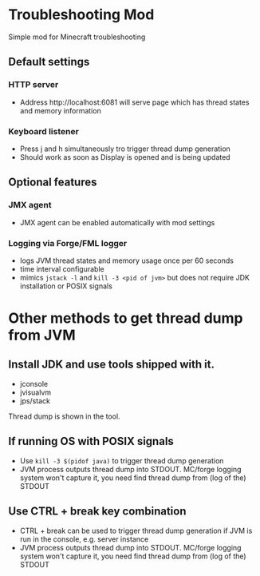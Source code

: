 # Troubleshooting Mod

Simple mod for Minecraft troubleshooting

## Default settings

### HTTP server
 * Address http://localhost:6081 will serve page which has thread states and memory information

### Keyboard listener
 * Press j and h simultaneously tro trigger thread dump generation
 * Should work as soon as Display is opened and is being updated

## Optional features
### JMX agent
 * JMX agent can be enabled automatically with mod settings

### Logging via Forge/FML logger
 * logs JVM thread states and memory usage once per 60 seconds
 * time interval configurable
 * mimics `jstack -l` and `kill -3 <pid of jvm>` but does not require JDK installation or POSIX signals

# Other methods to get thread dump from JVM
## Install JDK and use tools shipped with it.
   * jconsole
   * jvisualvm
   * jps/stack

Thread dump is shown in the tool.

## If running OS with POSIX signals
 * Use `kill -3 $(pidof java)` to trigger thread dump generation
 * JVM process outputs thread dump into STDOUT. MC/forge logging system won't capture it, you need find thread dump from (log of the) STDOUT

## Use CTRL + break key combination
 * CTRL + break can be used to trigger thread dump generation if JVM is run in the console, e.g. server instance
 * JVM process outputs thread dump into STDOUT. MC/forge logging system won't capture it, you need find thread dump from (log of the) STDOUT